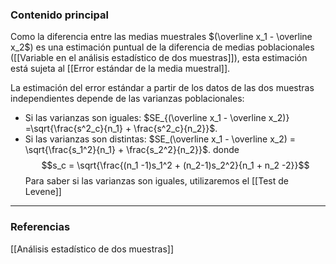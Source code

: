 ### Contenido principal

Como la diferencia entre las medias muestrales $(\overline x_1 - \overline x_2$) es una estimación puntual de la diferencia de medias poblacionales ([[Variable en el análisis estadístico de dos muestras]]), esta estimación está sujeta al [[Error estándar de la media muestral]].

La estimación del error estándar a partir de los datos de las dos muestras independientes depende de las varianzas poblacionales:
- Si las varianzas son iguales: $SE_{(\overline x_1 - \overline x_2)} =\sqrt{\frac{s^2_c}{n_1} + \frac{s^2_c}{n_2}}$.
- Si las varianzas son distintas: $SE_(\overline x_1 - \overline x_2) = \sqrt{\frac{s_1^2}{n_1} + \frac{s_2^2}{n_2}}$.
donde
$$s_c = \sqrt{\frac{(n_1 -1)s_1^2 + (n_2-1)s_2^2}{n_1 + n_2 -2}}$$
Para saber si las varianzas son iguales, utilizaremos el [[Test de Levene]]

--- 
### Referencias

[[Análisis estadístico de dos muestras]]